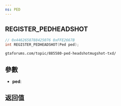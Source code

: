 ```yaml
---
ns: PED
---
```

## REGISTER_PEDHEADSHOT

```c
// 0x4462658788425076 0xFFE2667B
int REGISTER_PEDHEADSHOT(Ped ped);
```

```
gtaforums.com/topic/885580-ped-headshotmugshot-txd/  
```

## 參數
* **ped**: 

## 返回值
